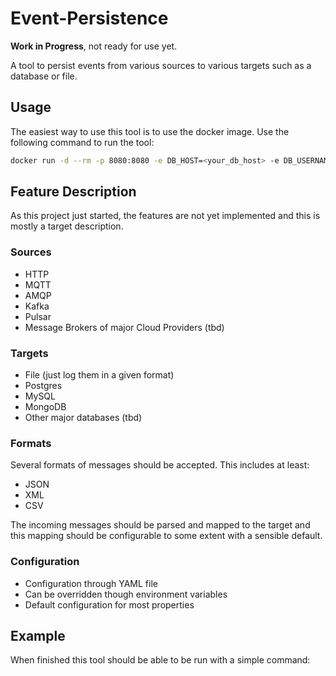 # Event-Persistence
**Work in Progress**, not ready for use yet.

A tool to persist events from various sources to various targets such as a database or file.

## Usage
The easiest way to use this tool is to use the docker image.
Use the following command to run the tool:
```bash
docker run -d --rm -p 8080:8080 -e DB_HOST=<your_db_host> -e DB_USERNAME=<your_username> -e DB_PASSWORD=<your_db_password> event-persistence
```
## Feature Description
As this project just started, the features are not yet implemented and this is mostly a target description.

### Sources
- HTTP
- MQTT
- AMQP
- Kafka
- Pulsar
- Message Brokers of major Cloud Providers (tbd)

### Targets
- File (just log them in a given format)
- Postgres
- MySQL
- MongoDB
- Other major databases (tbd)

### Formats
Several formats of messages should be accepted. This includes at least:
- JSON
- XML
- CSV

The incoming messages should be parsed and mapped to the target and this mapping should be configurable to some extent with a sensible default.

### Configuration
- Configuration through YAML file
- Can be overridden though environment variables
- Default configuration for most properties

## Example
When finished this tool should be able to be run with a simple command:
